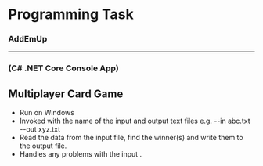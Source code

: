 # Programming Task

### AddEmUp 
---
### (C# .NET Core Console App)

Multiplayer Card Game
--------

  - Run on Windows
  - Invoked with the name of the input and output text files e.g. --in abc.txt --out xyz.txt
  - Read the data from the input file, find the winner(s) and write them to the output file.
  - Handles any problems with the input .